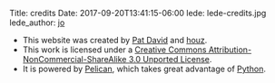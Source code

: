 Title: credits
Date: 2017-09-20T13:41:15-06:00
lede: lede-credits.jpg
lede_author: <a href="https://jo.dreggn.org/home/">jo</a>

* This website was created by [Pat David](https://patdavid.net/) and [houz](https://houz.org).
* This work is licensed under a [Creative Commons Attribution-NonCommercial-ShareAlike 3.0 Unported License](https://creativecommons.org/licenses/by-nc-sa/3.0/).
* It is powered by [Pelican](https://blog.getpelican.com/), which takes great advantage of [Python](https://python.org/).

